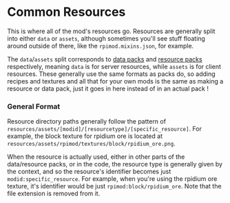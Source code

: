 # Common Resources

This is where all of the mod's resources go. Resources are generally split into either `data` or `assets`, although sometimes you'll see stuff floating around outside of there, like the `rpimod.mixins.json`, for example. 

The `data`/`assets` split corresponds to [data packs](https://minecraft.wiki/w/Data_pack) and [resource packs](https://minecraft.wiki/w/Resource_pack) respectively, meaning `data` is for server resources, while `assets` is for client resources. These generally use the same formats as packs do, so adding recipes and textures and all that for your own mods is the same as making a resource or data pack, just it goes in here instead of in an actual pack !

### General Format

Resource directory paths generally follow the pattern of `resources/assets/[modid]/[resourcetype]/[specific_resource]`. For example, the block texture for rpidium ore is located at `resources/assets/rpimod/textures/block/rpidium_ore.png`. 

When the resource is actually used, either in other parts of the data/resource packs, or in the code, the resource type is generally given by the context, and so the resource's identifier becomes just `modid:specific_resource`. For example, when you're using the rpidium ore texture, it's identifier would be just `rpimod:block/rpidium_ore`. Note that the file extension is removed from it.